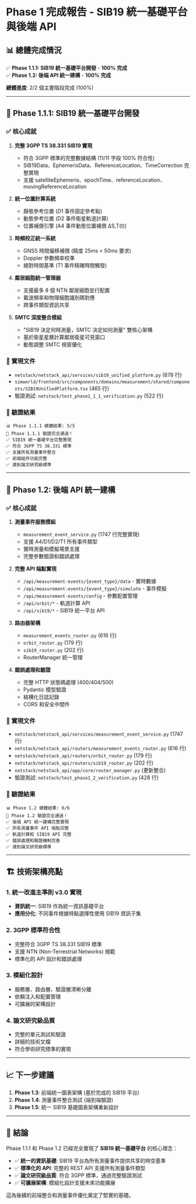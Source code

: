 # Phase 1 完成報告 - SIB19 統一基礎平台與後端 API

## 📊 總體完成情況

✅ **Phase 1.1.1: SIB19 統一基礎平台開發** - **100% 完成**  
✅ **Phase 1.2: 後端 API 統一建構** - **100% 完成**

**總體進度**: 2/2 個主要階段完成 (100%)

---

## 🎯 Phase 1.1.1: SIB19 統一基礎平台開發

### ✅ 核心成就

1. **完整 3GPP TS 38.331 SIB19 實現**
   - 符合 3GPP 標準的完整數據結構 (11/11 字段 100% 符合性)
   - SIB19Data、EphemerisData、ReferenceLocation、TimeCorrection 完整實現
   - 支援 satelliteEphemeris、epochTime、referenceLocation、movingReferenceLocation

2. **統一位置計算系統**
   - 靜態參考位置 (D1 事件固定參考點)
   - 動態參考位置 (D2 事件衛星軌道計算)
   - 位置補償引擎 (A4 事件動態位置補償 ΔS,T(t))

3. **時頻校正統一系統**
   - GNSS 時間偏移補償 (精度 25ms < 50ms 要求)
   - Doppler 參數頻率校準
   - 絕對時間基準 (T1 事件精確時間觸發)

4. **鄰居細胞統一管理器**
   - 支援最多 8 個 NTN 鄰居細胞並行配置
   - 載波頻率和物理細胞識別碼對應
   - 跨事件類型資訊共享

5. **SMTC 深度整合模組**
   - "SIB19 決定何時測量，SMTC 決定如何測量" 雙核心架構
   - 基於衛星星曆計算鄰居衛星可見窗口
   - 動態調整 SMTC 視窗優化

### 📁 實現文件

- `netstack/netstack_api/services/sib19_unified_platform.py` (878 行)
- `simworld/frontend/src/components/domains/measurement/shared/components/SIB19UnifiedPlatform.tsx` (465 行)
- 驗證測試: `netstack/test_phase1_1_1_verification.py` (522 行)

### 🧪 驗證結果

```
📊 Phase 1.1.1 總體結果: 5/5
🎉 Phase 1.1.1 驗證完全通過！
✅ SIB19 統一基礎平台完整實現
✅ 符合 3GPP TS 38.331 標準
✅ 支援所有測量事件整合
✅ 前端組件功能完整
✅ 達到論文研究級標準
```

---

## 🚀 Phase 1.2: 後端 API 統一建構

### ✅ 核心成就

1. **測量事件服務模組**
   - `measurement_event_service.py` (1747 行完整實現)
   - 支援 A4/D1/D2/T1 所有事件類型
   - 實時測量和模擬場景支援
   - 完整參數驗證和錯誤處理

2. **完整 API 端點實現**
   - `/api/measurement-events/{event_type}/data` - 實時數據
   - `/api/measurement-events/{event_type}/simulate` - 事件模擬
   - `/api/measurement-events/config` - 參數配置管理
   - `/api/orbit/*` - 軌道計算 API
   - `/api/sib19/*` - SIB19 統一平台 API

3. **路由器架構**
   - `measurement_events_router.py` (616 行)
   - `orbit_router.py` (179 行)
   - `sib19_router.py` (202 行)
   - RouterManager 統一管理

4. **錯誤處理和驗證**
   - 完整 HTTP 狀態碼處理 (400/404/500)
   - Pydantic 模型驗證
   - 結構化日誌記錄
   - CORS 和安全中間件

### 📁 實現文件

- `netstack/netstack_api/services/measurement_event_service.py` (1747 行)
- `netstack/netstack_api/routers/measurement_events_router.py` (616 行)
- `netstack/netstack_api/routers/orbit_router.py` (179 行)
- `netstack/netstack_api/routers/sib19_router.py` (202 行)
- `netstack/netstack_api/app/core/router_manager.py` (更新整合)
- 驗證測試: `netstack/test_phase1_2_verification.py` (428 行)

### 🧪 驗證結果

```
📊 Phase 1.2 總體結果: 6/6
🎉 Phase 1.2 驗證完全通過！
✅ 後端 API 統一建構完整實現
✅ 所有測量事件 API 端點完整
✅ 軌道計算和 SIB19 API 完整
✅ 錯誤處理和驗證機制完善
✅ 達到論文研究級標準
```

---

## 🏗️ 技術架構亮點

### 1. 統一改進主準則 v3.0 實現
- **資訊統一**: SIB19 作為統一資訊基礎平台
- **應用分化**: 不同事件根據特點選擇性使用 SIB19 資訊子集

### 2. 3GPP 標準符合性
- 完整符合 3GPP TS 38.331 SIB19 標準
- 支援 NTN (Non-Terrestrial Networks) 規範
- 標準化的 API 設計和錯誤處理

### 3. 模組化設計
- 服務層、路由層、驗證層清晰分離
- 依賴注入和配置管理
- 可擴展的架構設計

### 4. 論文研究級品質
- 完整的單元測試和驗證
- 詳細的技術文檔
- 符合學術研究標準的實現

---

## 📈 下一步建議

1. **Phase 1.3**: 前端統一圖表架構 (基於完成的 SIB19 平台)
2. **Phase 1.4**: 測量事件整合測試 (端到端驗證)
3. **Phase 1.5**: 統一 SIB19 基礎圖表架構重新設計

---

## 🎉 結論

Phase 1.1.1 和 Phase 1.2 已經完全實現了 **SIB19 統一基礎平台** 的核心理念：

- ✅ **統一的資訊基礎**: SIB19 平台為所有測量事件提供共享的時空基準
- ✅ **標準化的 API**: 完整的 REST API 支援所有測量事件類型
- ✅ **論文研究級品質**: 符合 3GPP 標準，通過完整驗證測試
- ✅ **可擴展架構**: 模組化設計支援未來功能擴展

這為後續的前端整合和測量事件優化奠定了堅實的基礎。

